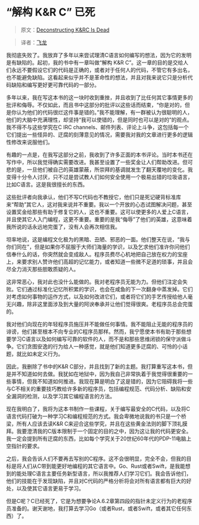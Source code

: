 # “解构 K&R C” 已死

> 原文：[Deconstructing K&RC Is Dead](http://c.learncodethehardway.org/book/krcritique.html)

> 译者：[飞龙](https://github.com/wizardforcel)

我彻底失败了。我放弃了多年以来尝试理清C语言如何编写的想法，因为它的发明是有缺陷的。起初，我的书中有一章叫做“解构 K&R C”。这一章的目的是交给人们永远不要假设它们的代码是正确的，或者对于任何人的代码，不管它有多出名，也不能避免缺陷。这看起来似乎并不是革命性的想法，并且对我来说它只是分析代码缺陷和编写更好更可靠代码的一部分。

多年以来，我在写这本书的这一块时收到重挫，并且收到了比任何其它事情更多的批评和侮辱。不仅如此，而且书中这部分的批评以这些话而结束，“你是对的，但是你认为他们的代码很烂这件事是错的。”我不能理解，有一群被认为很聪明的人，他们的大脑中充满理性，却坚持“我可以使错的，但是同时也可以是对的”的观点。我不得不与这些学究在C IRC channels、邮件列表、评论上斗争，这包括每一个它们提出一些怪异的、迂腐的刻薄意见的情况，需要我对我的文章进行更多的逻辑性修改来说服他们。

有趣的一点是，在我写这部分之前，我收到了许多正面的本书评论。当时本书还在写作中，所以我觉得确实需要改进。我甚至设置了一些奖金让人们帮助改进。但可悲的是，一旦他们被自己的英雄蒙蔽，所崇拜的基调就发生了翻天覆地的变化。我变得十分令人讨厌，只不过是尝试教人们如何安全使用一个极易出错的垃圾语言，比如C语言。这是我很擅长的东西。

这些批评者向我承认，他们不写C代码也不教授它，他们只是死记硬背标准库来“帮助”其它人，这对我来说并不重要。我以一个开放的心态试图解决问题，甚至设置奖金给那些有助于修复它的人，这也不重要。这可以使更多的人爱上C语言，并且使其它人入门编程，这更不重要。重要的是我“侮辱”了他们的英雄，这意味着我所说的话永远地完蛋了，没有人会再次相信我。

坦率地说，这是编程文化极为的黑暗、丑陋、邪恶的一面。他们整天在说，“我与你们同在”，但是如果你不屈服于大师们海量的学识，以及乞求他们准许你问他们信奉什么的话，你突然就会变成敌人。程序员费尽心机地把自己放在权力的宝座上，来要求别人赞许他们高超的记忆能力，或者知道一些微不足道的琐事，并且会尽全力消灭那些胆敢质疑的人。

这非常恶心，我对此也没什么能做的。我对老程序员无能为力。但他们注定会失败。它们通过标准化记忆所积累的学识，也会在咸鱼的下一次翻身中蒸发掉。它们对考虑如何事物的运作方式，以及如何改进它们，或者将它们的手艺传授给他人毫无兴趣，除非这里面涉及到大量的阿谀奉承并让他们觉得很爽。老程序员总会完蛋的。

我对他们向现在的年轻程序员施压并不能做任何事情。我不能阻止无能的程序员的诽谤，他们甚至根本不向专业的C程序员那样。然而，我宁愿使本书有助于那些想要学习C语言以及如何编写可靠的软件的人，而不是和那些思维闭锁的保守派做斗争。它们贪图安逸的行为给人一种感觉，就是他们知道更多迂腐的、可怜的小话题，就比如未定义行为。

因此，我删除了书中的K&R C部分，并且找到了新的主题。我打算重写这本书，但是并不知道如何去做。我犹如在地狱中，因为我自己非常执着于我觉得很重要的一些事情，但我不知道如何推进。我现在算是明白了这是错的，因为它阻碍我将一些与C不相关的重要技巧教给许多新的程序员，包括编程规范、代码分析、缺陷和安全漏洞的检测，以及学习其它编程语言的方法。

现在我明白了，我将为这本书制作一些课程，关于编写最安全的C代码，以及将C语言代码打破为一种学习C和编程规范的方式。我会卑微地说我的书只是一个桥梁，所有人应该去读K&R C来迎合这些学究，并且在这些黄金法则的脚下顶礼膜拜。我要澄清我的C版本限制于一个固定的目的之中，因为这让我的代码更安全。我一定会提到所有迂腐的东西，比如每个学究关于20世纪60年代的PDP-11电脑上空指针的要求。

之后，我会告诉人们不要再去写别的C程序。这不会很明显，完全不会，但我的目标是将人们从C带到能更好地编程的其它语言中。Go、Rust或者Swift，是我能想到的能处理C语言主要任务新型语言，所以我推荐人们学习它们。我会告诉他们，他们的技能在于发现缺陷，并且对C代码的严格分析将会对所有语言都有巨大的好处，以及使其它语言更易于学习。

但是C呢？C已经死了，它是为想要争论A.6.2章第四段的指针未定义行为的老程序员准备的。谢天谢地，我打算去学习Go（或者Rust，或者Swift，或者其它任何东西）了。
